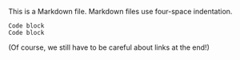 This is a Markdown file. Markdown files use four-space indentation.

    Code block
    Code block

(Of course, we still have to be careful about links at the end!)

  [markdown]: http://daringfireball.net/projects/markdown

